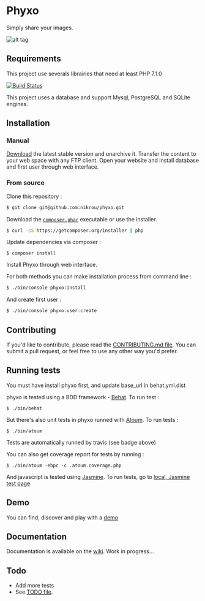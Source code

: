 # Phyxo

Simply share your images.

![alt tag](https://www.phyxo.net/demo-home.png "Phyxo screenshot")

## Requirements

This project use severals librairies that need at least PHP 7.1.0

[![Build Status](https://travis-ci.org/nikrou/phyxo.svg?branch=master)](https://travis-ci.org/nikrou/phyxo)

This project uses a database and support Mysql, PostgreSQL and SQLite engines.

## Installation

### Manual

[Download](https://download.phyxo.net/) the latest stable version and unarchive it.
Transfer the content to your web space with any FTP client.
Open your website and install database and first user through web interface.

### From source

Clone this repository :

```sh
$ git clone git@github.com:nikrou/phyxo.git
```

Download the [`composer.phar`](https://getcomposer.org/composer.phar) executable or use the installer.

```sh
$ curl -sS https://getcomposer.org/installer | php
```

Update dependencies via composer :
```
$ composer install
```

Install Phyxo through web interface.

For both methods you can make installation process from command line :
```sh
$ ./bin/console phyxo:install
```
And create first user :
```sh
$ ./bin/console phyxo:user:create
```

## Contributing

If you'd like to contribute, please read the [CONTRIBUTING.md file](CONTRIBUTING.md). You can submit
 a pull request, or feel free to use any other way you'd prefer.

## Running tests

You must have install phyxo first, and update base_url in behat.yml.dist

phyxo is tested using a BDD framework - [Behat](http://www.behat.org).
To run test :

```
$ ./bin/behat
```

But there's also unit tests in phyxo runned with [Atoum](http://atoum.org).
To run tests :
```
$ ./bin/atoum
```

Tests are automatically runned by travis (see badge above)

You can also get coverage report for tests by running :
```
$ ./bin/atoum -ebpc -c .atoum.coverage.php
```


And javascript is tested using [Jasmine](http://jasmine.github.io/).
To run tests, go to [local, Jasmine test page](http://localhost/phyxo/tests/functional/)

## Demo

You can find, discover and play with a [demo](https://demo.phyxo.net/)

## Documentation

Documentation is available on the [wiki](../../wiki). Work in progress...

## Todo

 * Add more tests
 * See [TODO file](TODO.md).

